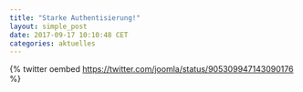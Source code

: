 ```yaml
---
title: "Starke Authentisierung!"
layout: simple_post
date: 2017-09-17 10:10:48 CET
categories: aktuelles
---
```

{% twitter oembed https://twitter.com/joomla/status/905309947143090176 %}
